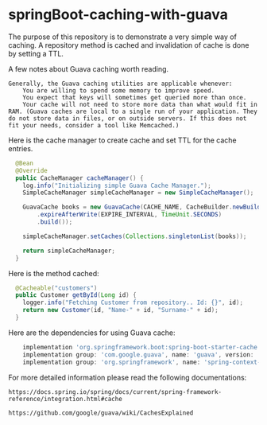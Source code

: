 # springBoot-caching-with-guava

The purpose of this repository is to demonstrate a very simple way of caching. A repository method is cached and invalidation of cache is done by setting a TTL.

A few notes about Guava caching worth reading.
    
    Generally, the Guava caching utilities are applicable whenever:
        You are willing to spend some memory to improve speed.
        You expect that keys will sometimes get queried more than once.
        Your cache will not need to store more data than what would fit in RAM. (Guava caches are local to a single run of your application. They do not store data in files, or on outside servers. If this does not fit your needs, consider a tool like Memcached.)

Here is the cache manager to create cache and set TTL for the cache entries.

```java
  @Bean
  @Override
  public CacheManager cacheManager() {
    log.info("Initializing simple Guava Cache Manager.");
    SimpleCacheManager simpleCacheManager = new SimpleCacheManager();

    GuavaCache books = new GuavaCache(CACHE_NAME, CacheBuilder.newBuilder()
        .expireAfterWrite(EXPIRE_INTERVAL, TimeUnit.SECONDS)
        .build());

    simpleCacheManager.setCaches(Collections.singletonList(books));

    return simpleCacheManager;
  }
```

Here is the method cached: 

```java
  @Cacheable("customers")
  public Customer getById(Long id) {
    logger.info("Fetching Customer from repository.. Id: {}", id);
    return new Customer(id, "Name-" + id, "Surname-" + id);
  }
```

Here are the dependencies for using Guava cache: 
```groovy
    implementation 'org.springframework.boot:spring-boot-starter-cache'
    implementation group: 'com.google.guava', name: 'guava', version: '28.1-jre'
    implementation group: 'org.springframework', name: 'spring-context-support', version: '4.0.0.RELEASE'
```


For more detailed information please read the following documentations: 

    https://docs.spring.io/spring/docs/current/spring-framework-reference/integration.html#cache

    https://github.com/google/guava/wiki/CachesExplained
